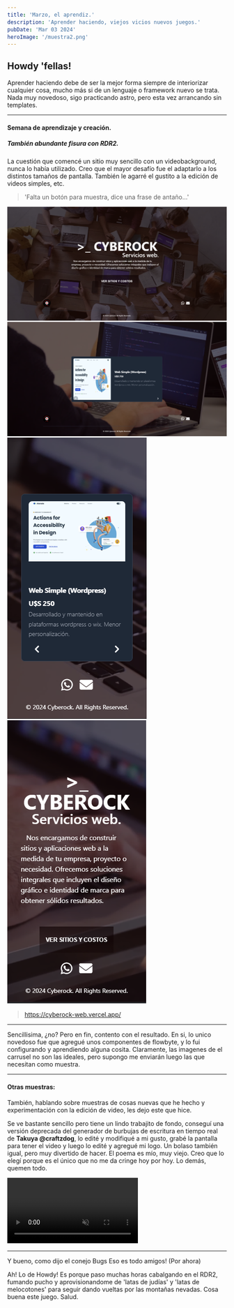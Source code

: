```yaml
---
title: 'Marzo, el aprendiz.'
description: 'Aprender haciendo, viejos vicios nuevos juegos.'
pubDate: 'Mar 03 2024'
heroImage: '/muestra2.png'
---
```


## Howdy 'fellas!

Aprender haciendo debe de ser la mejor forma siempre de interiorizar cualquier cosa, mucho más si de un lenguaje o framework nuevo se trata.
Nada muy novedoso, sigo practicando astro, pero esta vez arrancando sin templates. 

--- 

#### Semana de aprendizaje y creación.
##### También abundante fisura con RDR2.

La cuestión que comencé un sitio muy sencillo con un videobackground, nunca lo había utilizado. Creo que el mayor desafío fue el adaptarlo a los distintos tamaños de pantalla.
También le agarré el gustito a la edición de videos simples, etc.

> 'Falta un botón para muestra, dice una frase de antaño...'

<img src="https://raw.githubusercontent.com/na7hk3r/astro_blog/main/public/muestra1.png" alt="Muestra inicio desktop" />
<img src="https://raw.githubusercontent.com/na7hk3r/astro_blog/main/public/muestra2.png" alt="Muestra inicio desktop carrusel" />
<img src="https://raw.githubusercontent.com/na7hk3r/astro_blog/main/public/muestra_movil1.png" alt="Muestra inicio movil" />
<img src="https://raw.githubusercontent.com/na7hk3r/astro_blog/main/public/muestra_movil2.png" alt="Muestra inicio movil carrusel" />

> https://cyberock-web.vercel.app/

---

Sencillisima, ¿no? Pero en fin, contento con el resultado. En si, lo unico novedoso fue que agregué unos componentes de flowbyte, y lo fui configurando y aprendiendo alguna cosita.
Claramente, las imagenes de el carrusel no son las ideales, pero supongo me enviarán luego las que necesitan como muestra.

---

#### Otras muestras:

También, hablando sobre muestras de cosas nuevas que he hecho y experimentación con la edición de video, les dejo este que hice.

Se ve bastante sencillo pero tiene un lindo trabajito de fondo, conseguí una versión deprecada del generador de burbujas de escritura en tiempo real de **Takuya @craftzdog**, lo edité y modifiqué a mi gusto, grabé la pantalla para tener el video y luego lo edité y agregué mi logo.
Un bolaso también igual, pero muy divertido de hacer.
El poema es mío, muy viejo. Creo que lo elegí porque es el único que no me da cringe hoy por hoy. Lo demás, quemen todo.

<video
      autoplay
      loop
      muted
      plays-inline
      class="video"
    >
      <source src="/public/poema-0_EDIT.webm" type="video/webm" />
</video>

---
Y bueno, como dijo el conejo Bugs
Eso es todo amigos!
(Por ahora)

Ah! Lo de Howdy! Es porque paso muchas horas cabalgando en el RDR2, fumando pucho y aprovisionandome de 'latas de judías' y 'latas de melocotones' para seguir dando vueltas por las montañas nevadas. Cosa buena este juego.
Salud.

<style>
.video {
  max-width: 40rem
}
</style>

